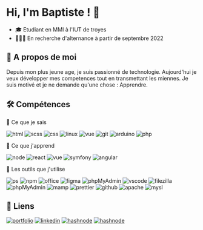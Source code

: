 # Hi, I'm Baptiste ! 👋

- 🎓 Etudiant en MMI à l'IUT de troyes
- 👨🏻‍💻 En recherche d'alternance à partir de septembre 2022



## 🚀 A propos de moi
Depuis mon plus jeune age, je suis passionné de technologie. Aujourd'hui je veux développer mes competences tout en transmettant les miennes. 
Je suis motivé et je ne demande qu'une chose : Apprendre.


## 🛠 Compétences

🤜 Ce que je sais 


![html](https://img.shields.io/badge/-Html-E34F26?logo=html5&logoColor=white&style=flat-square)
![scss](https://img.shields.io/badge/-Scss-CC6699?logo=sass&logoColor=white&style=flat-square)
![css](https://img.shields.io/badge/-Css-1572B6?logo=css3&logoColor=white&style=flat-square)
![linux](https://img.shields.io/badge/-Linux-FCC624?logo=linux&logoColor=white&style=flat-square)
![vue](https://img.shields.io/badge/-Docker-2496ED?logo=docker&logoColor=white&style=flat-square)
![git](https://img.shields.io/badge/-Git-F05032?logo=git&logoColor=white&style=flat-square)
![arduino](https://img.shields.io/badge/-Arduino-00979D?logo=arduino&logoColor=white&style=flat-square)
![php](https://img.shields.io/badge/-Php-777BB4?logo=php&logoColor=white&style=flat-square)



🤜 Ce que j'apprend 


![node](https://img.shields.io/badge/-NodeJS-339933?logo=node.js&logoColor=white&style=flat-square)
![react](https://img.shields.io/badge/-React-61DAFB?logo=react&logoColor=white&style=flat-square)
![vue](https://img.shields.io/badge/-VueJS-4FC08D?logo=vue.js&logoColor=white&style=flat-square)
![symfony](https://img.shields.io/badge/-Symfony-000?logo=symfony&logoColor=white&style=flat-square)
![angular](https://img.shields.io/badge/-AngularJS-E23237?logo=AngularJs&logoColor=white&style=flat-square)


🤜 Les outils que j'utilise



![ps](https://img.shields.io/badge/-Suite_Adobe-31A8FF?logo=adobe&logoColor=white&style=flat-square)
![npm](https://img.shields.io/badge/-Npm-CB3837?logo=npm&logoColor=white&style=flat-square)
![office](https://img.shields.io/badge/-Office-D83B01?logo=microsoftoffice&logoColor=white&style=flat-square)
![figma](https://img.shields.io/badge/-Figma-F24E1E?logo=figma&logoColor=white&style=flat-square)
![phpMyAdmin](https://img.shields.io/badge/-PhpMyAdmin-6C78AF?logo=phpMyadmin&logoColor=white&style=flat-square)
![vscode](https://img.shields.io/badge/-Visual_studio_code-007ACC?logo=visualstudiocode&logoColor=white&style=flat-square)
![filezilla](https://img.shields.io/badge/-FileZilla-BF0000?logo=FileZilla&logoColor=white&style=flat-square)
![phpMyAdmin](https://img.shields.io/badge/-Notion-000000?logo=notion&logoColor=white&style=flat-square)
![mamp](https://img.shields.io/badge/-mamp-02749C?logo=mamp&logoColor=white&style=flat-square)
![prettier](https://img.shields.io/badge/-prettier-F7B93E?logo=prettier&logoColor=white&style=flat-square)
![github](https://img.shields.io/badge/-github-181717?logo=github&logoColor=white&style=flat-square)
![apache](https://img.shields.io/badge/-apache-D22128?logo=apache&logoColor=white&style=flat-square)
![mysl](https://img.shields.io/badge/-mysql-4479A1?logo=mysql&logoColor=white&style=flat-square)


## 🔗 Liens
[![portfolio](https://img.shields.io/badge/mon_portfolio-000?style=for-the-badge&logo=ko-fi&logoColor=white)](https://workpage.baptiste-bussiere.fr)
[![linkedin](https://img.shields.io/badge/linkedin-0B66C2?style=for-the-badge&logo=linkedin&logoColor=white)](https://www.linkedin.com/in/baptiste-bussiere-6a246997/)
[![hashnode](https://img.shields.io/badge/mon_blog-2762FF?style=for-the-badge&logo=hashnode&logoColor=white)](https://blog.baptiste-bussiere.fr/)
[![hashnode](https://img.shields.io/badge/mail-F06B66?style=for-the-badge&logo=Minutemailer&logoColor=white)](mailto:contact@baptiste-bussiere.fr)

